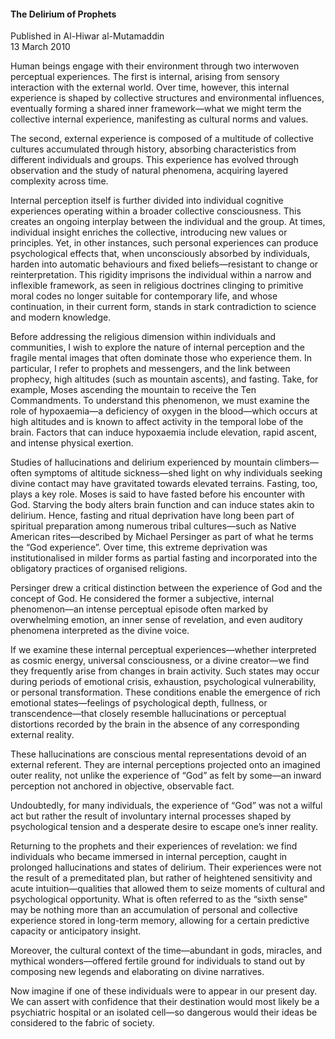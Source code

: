 <h4>The Delirium of Prophets</h4>


Published in Al-Hiwar al-Mutamaddin
<br>
13 March 2010


Human beings engage with their environment through two interwoven perceptual experiences. The first is internal, arising from sensory interaction with the external world. Over time, however, this internal experience is shaped by collective structures and environmental influences, eventually forming a shared inner framework—what we might term the collective internal experience, manifesting as cultural norms and values.

The second, external experience is composed of a multitude of collective cultures accumulated through history, absorbing characteristics from different individuals and groups. This experience has evolved through observation and the study of natural phenomena, acquiring layered complexity across time.

Internal perception itself is further divided into individual cognitive experiences operating within a broader collective consciousness. This creates an ongoing interplay between the individual and the group. At times, individual insight enriches the collective, introducing new values or principles. Yet, in other instances, such personal experiences can produce psychological effects that, when unconsciously absorbed by individuals, harden into automatic behaviours and fixed beliefs—resistant to change or reinterpretation. This rigidity imprisons the individual within a narrow and inflexible framework, as seen in religious doctrines clinging to primitive moral codes no longer suitable for contemporary life, and whose continuation, in their current form, stands in stark contradiction to science and modern knowledge.

Before addressing the religious dimension within individuals and communities, I wish to explore the nature of internal perception and the fragile mental images that often dominate those who experience them. In particular, I refer to prophets and messengers, and the link between prophecy, high altitudes (such as mountain ascents), and fasting. Take, for example, Moses ascending the mountain to receive the Ten Commandments. To understand this phenomenon, we must examine the role of hypoxaemia—a deficiency of oxygen in the blood—which occurs at high altitudes and is known to affect activity in the temporal lobe of the brain. Factors that can induce hypoxaemia include elevation, rapid ascent, and intense physical exertion.

Studies of hallucinations and delirium experienced by mountain climbers—often symptoms of altitude sickness—shed light on why individuals seeking divine contact may have gravitated towards elevated terrains. Fasting, too, plays a key role. Moses is said to have fasted before his encounter with God. Starving the body alters brain function and can induce states akin to delirium. Hence, fasting and ritual deprivation have long been part of spiritual preparation among numerous tribal cultures—such as Native American rites—described by Michael Persinger as part of what he terms the “God experience”. Over time, this extreme deprivation was institutionalised in milder forms as partial fasting and incorporated into the obligatory practices of organised religions.

Persinger drew a critical distinction between the experience of God and the concept of God. He considered the former a subjective, internal phenomenon—an intense perceptual episode often marked by overwhelming emotion, an inner sense of revelation, and even auditory phenomena interpreted as the divine voice.

If we examine these internal perceptual experiences—whether interpreted as cosmic energy, universal consciousness, or a divine creator—we find they frequently arise from changes in brain activity. Such states may occur during periods of emotional crisis, exhaustion, psychological vulnerability, or personal transformation. These conditions enable the emergence of rich emotional states—feelings of psychological depth, fullness, or transcendence—that closely resemble hallucinations or perceptual distortions recorded by the brain in the absence of any corresponding external reality.

These hallucinations are conscious mental representations devoid of an external referent. They are internal perceptions projected onto an imagined outer reality, not unlike the experience of “God” as felt by some—an inward perception not anchored in objective, observable fact.

Undoubtedly, for many individuals, the experience of “God” was not a wilful act but rather the result of involuntary internal processes shaped by psychological tension and a desperate desire to escape one’s inner reality.

Returning to the prophets and their experiences of revelation: we find individuals who became immersed in internal perception, caught in prolonged hallucinations and states of delirium. Their experiences were not the result of a premeditated plan, but rather of heightened sensitivity and acute intuition—qualities that allowed them to seize moments of cultural and psychological opportunity. What is often referred to as the “sixth sense” may be nothing more than an accumulation of personal and collective experience stored in long-term memory, allowing for a certain predictive capacity or anticipatory insight.

Moreover, the cultural context of the time—abundant in gods, miracles, and mythical wonders—offered fertile ground for individuals to stand out by composing new legends and elaborating on divine narratives.

Now imagine if one of these individuals were to appear in our present day. We can assert with confidence that their destination would most likely be a psychiatric hospital or an isolated cell—so dangerous would their ideas be considered to the fabric of society.
